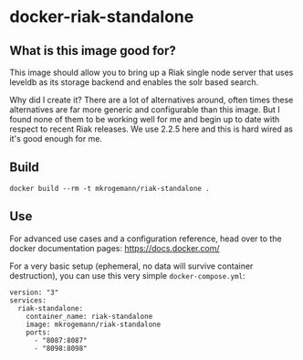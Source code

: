 # docker-riak-standalone

## What is this image good for?

This image should allow you to bring up a Riak single node server that uses leveldb as its storage backend and enables the solr based search.

Why did I create it? There are a lot of alternatives around, often times these alternatives are far more generic and configurable than this image. But I found none of them to be working well for me and begin up to date with respect to recent Riak releases. We use 2.2.5 here and this is hard wired as it's good enough for me.

## Build

```shell
docker build --rm -t mkrogemann/riak-standalone .
```

## Use

For advanced use cases and a configuration reference, head over to the docker documentation pages: https://docs.docker.com/

For a very basic setup (ephemeral, no data will survive container destruction), you can use this very simple `docker-compose.yml`:

```docker
version: "3"
services:
  riak-standalone:
    container_name: riak-standalone
    image: mkrogemann/riak-standalone
    ports:
      - "8087:8087"
      - "8098:8098"
```
